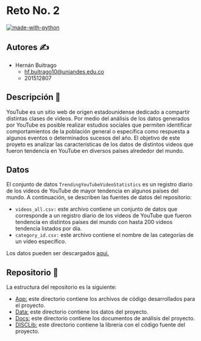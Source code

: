 # Reto No. 2

[![made-with-python](https://img.shields.io/badge/Made%20with-Python-blue)](https://www.python.org/)

## Autores :writing_hand:
* Hernán Buitrago
    * hf.buitrago10@uniandes.edu.co
    * 201512807

## Descripción :page_facing_up:
YouTube es un sitio web de origen estadounidense dedicado a compartir distintas clases de videos. Por medio del análisis de los datos generados por YouTube es posible realizar estudios sociales que permiten identificar comportamientos de la población general o específica como respuesta a algunos eventos o determinados sucesos del año. El objetivo de este proyeto es analizar las características de los datos de distintos videos que fueron tendencia en YouTube en diversos países alrededor del mundo.

## Datos
El conjunto de datos ```TrendingYouTubeVideoStatistics``` es un registro diario de los videos de YouTube de mayor tendencia en algunos países del mundo. A continuación, se describen las fuentes de datos del repositorio:

* ```videos_all.csv:``` este archivo contiene un conjunto de datos que corresponde a un registro diario de los vídeos de YouTube que fueron tendencia en distintos países del mundo con hasta 200 videos tendencia listados por día.
* ```category_id.csv:``` este archivo contiene el nombre de las categorías de un vídeo específico.

Los datos pueden ser descargados [aquí.](https://www.kaggle.com/datasnaek/youtube-new)

## Repositorio :file_folder:
La estructura del repositorio es la siguiente:
* [App:](https://github.com/hfbuitrago10/Reto2/tree/master/App) este directorio contiene los archivos de código desarrollados para el proyecto.
* [Data:](https://github.com/hfbuitrago10/Reto2/tree/master/Data) este directorio contiene los datos del proyecto.
* [Docs:](https://github.com/hfbuitrago10/Reto2/tree/master/Docs) este directorio contiene los documentos de análisis del proyecto.
* [DISCLib:](https://github.com/hfbuitrago10/Reto2/tree/master/DISClib) este directorio contiene la librería con el código fuente del proyecto.
